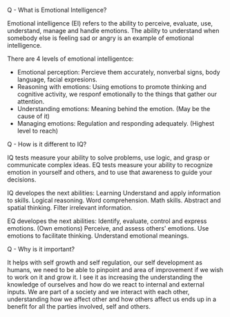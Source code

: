 Q - What is Emotional Intelligence?

Emotional intelligence (EI) refers to the ability to perceive, evaluate, use, understand, manage and handle emotions.
The ability to understand when somebody else is feeling sad or angry is an example of emotional intelligence.

There are 4 levels of emotional intelligentce:
  * Emotional perception: Percieve them accurately, nonverbal signs, body language, facial expresions.
  * Reasoning with emotions: Using emotions to promote thinking and cognitive activity, we responf emotionally to the things that gather our attention.
  * Understanding emotions: Meaning behind the emotion. (May be the cause of it)
  * Managing emotions: Regulation and responding adequately. (Highest level to reach)


Q - How is it different to IQ?

IQ tests measure your ability to solve problems, use logic, and grasp or communicate complex ideas.
EQ tests measure your ability to recognize emotion in yourself and others, and to use that awareness to guide your decisions.

IQ developes the next abilities:
  Learning
  Understand and apply information to skills. 
  Logical reasoning.
  Word comprehension.
  Math skills. 
  Abstract and spatial thinking. 
  Filter irrelevant information.

EQ developes the next abilities:
  Identify, evaluate, control and express emotions. (Own emotions)
  Perceive, and assess others' emotions.
  Use emotions to facilitate thinking. 
  Understand emotional meanings.

Q - Why is it important?

It helps with self growth and self regulation, our self development as humans, we need to be able to pinpoint and area of improvement if we wish to work on it and grow it. 
I see it as increasing the understanding the knowledge of ourselves and how do we react to internal and external inputs.
We are part of a society and we interact with each other, understanding how we affect other and how others affect us ends up in a benefit for all the parties involved, self and others.
